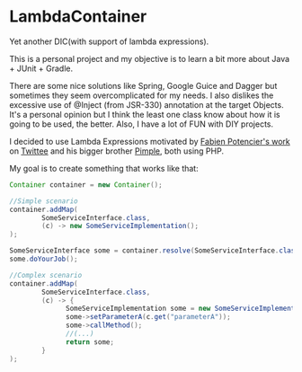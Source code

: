 # LambdaContainer
Yet another DIC(with support of lambda expressions).

This is a personal project and my objective is to learn a bit more about Java + JUnit + Gradle. 

There are some nice solutions like Spring, Google Guice and Dagger but sometimes they seem overcomplicated for my needs. I also dislikes the excessive use of @Inject (from JSR-330) annotation at the target Objects. It's a personal opinion but I think the least one class know about how it is going to be used, the better. Also, I have a lot of FUN with DIY projects.

I decided to use Lambda Expressions motivated by [Fabien Potencier's work](http://fabien.potencier.org/) on [Twittee](http://twittee.org/) and his bigger brother [Pimple](http://pimple.sensiolabs.org/), both using PHP.

My goal is to create something that works like that:

```java
Container container = new Container();

//Simple scenario
container.addMap(
        SomeServiceInterface.class,
        (c) -> new SomeServiceImplementation();
);

SomeServiceInterface some = container.resolve(SomeServiceInterface.class);
some.doYourJob();

//Complex scenario
container.addMap(
        SomeServiceInterface.class,
        (c) -> {
              SomeServiceImplementation some = new SomeServiceImplementation(c.resolve(OtherInterface.class));
              some->setParameterA(c.get("parameterA"));
              some->callMethod();
              //(...)
              return some;
        }
);
```
